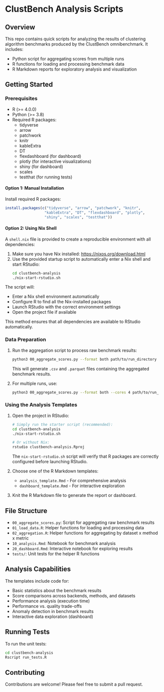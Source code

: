 # ClustBench Analysis Scripts

## Overview

This repo contains quick scripts for analyzing the results of clustering algorithm benchmarks produced by the ClustBench omnibenchmark. It includes:

- Python script for aggregating scores from multiple runs
- R functions for loading and processing benchmark data
- R Markdown reports for exploratory analysis and visualization

## Getting Started

### Prerequisites

- R (>= 4.0.0)
- Python (>= 3.8)
- Required R packages:
  - tidyverse
  - arrow
  - patchwork
  - knitr
  - kableExtra
  - DT
  - flexdashboard (for dashboard)
  - plotly (for interactive visualizations)
  - shiny (for dashboard)
  - scales
  - testthat (for running tests)

#### Option 1: Manual Installation

Install required R packages:

```r
install.packages(c("tidyverse", "arrow", "patchwork", "knitr",
                  "kableExtra", "DT", "flexdashboard", "plotly",
                  "shiny", "scales", "testthat"))
```

#### Option 2: Using Nix Shell

A `shell.nix` file is provided to create a reproducible environment with all dependencies:

1. Make sure you have Nix installed: https://nixos.org/download.html
2. Use the provided startup script to automatically enter a Nix shell and start RStudio:
   ```bash
   cd clustbench-analysis
   ./nix-start-rstudio.sh
   ```

The script will:
- Enter a Nix shell environment automatically
- Configure R to find all the Nix-installed packages
- Launch RStudio with the correct environment settings
- Open the project file if available

This method ensures that all dependencies are available to RStudio automatically.

### Data Preparation

1. Run the aggregation script to process raw benchmark results:
   ```bash
   python3 00_aggregate_scores.py --format both path/to/run_directory
   ```

   This will generate `.csv` and `.parquet` files containing the aggregated benchmark results.

2. For multiple runs, use:
   ```bash
   python3 00_aggregate_scores.py --format both --cores 4 path/to/run_dir_1 path/to/run_dir_2 ...
   ```

### Using the Analysis Templates

1. Open the project in RStudio:
   ```bash
   # Simply run the starter script (recommended):
   cd clustbench-analysis
   ./nix-start-rstudio.sh

   # Or without Nix:
   rstudio clustbench-analysis.Rproj
   ```

   The `nix-start-rstudio.sh` script will verify that R packages are correctly configured before launching RStudio.

2. Choose one of the R Markdown templates:
   - `analysis_template.Rmd` - For comprehensive analysis
   - `dashboard_template.Rmd` - For interactive exploration

3. Knit the R Markdown file to generate the report or dashboard.

## File Structure

- `00_aggregate_scores.py`: Script for aggregating raw benchmark results
- `01_load_data.R`: Helper functions for loading and processing data
- `02_aggregation.R`: Helper functions for aggregating by dataset x method x metric
- `10_analysis.Rmd`: Notebook for benchmark analysis
- `20_dashboard.Rmd`: Interactive notebook for exploring results
- `tests/`: Unit tests for the helper R functions

## Analysis Capabilities

The templates include code for:

- Basic statistics about the benchmark results
- Score comparisons across backends, methods, and datasets
- Performance analysis (execution time)
- Performance vs. quality trade-offs
- Anomaly detection in benchmark results
- Interactive data exploration (dashboard)

## Running Tests

To run the unit tests:

```bash
cd clustbench-analysis
Rscript run_tests.R
```

## Contributing

Contributions are welcome! Please feel free to submit a pull request.
